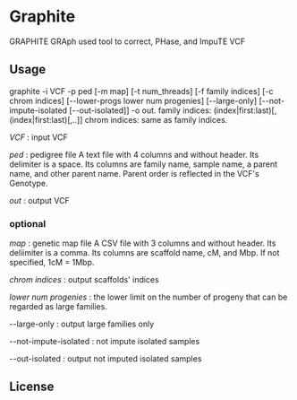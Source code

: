 # Graphite

GRAPHITE
GRAph used tool to correct, PHase, and ImpuTE VCF


## Usage

graphite  -i VCF -p ped [-m map] [-t num_threads] [-f family indices] [-c chrom indices] [--lower-progs lower num progenies] [--large-only] [--not-impute-isolated [--out-isolated]] -o out.
family indices: (index|first:last)[,(index|first:last)[,..]]
chrom indices: same as family indices.

*VCF*             : input VCF

*ped*             : pedigree file
                    A text file with 4 columns and without header.
                    Its delimiter is a space.
                    Its columns are family name, sample name, a parent name, and other parent name.
                    Parent order is reflected in the VCF's Genotype.

*out*             : output VCF

### optional

*map*             : genetic map file
                    A CSV file with 3 columns and without header.
                    Its deliimiter is a comma.
                    Its columns are scaffold name, cM, and Mbp.
                    If not specified, 1cM = 1Mbp.

*chrom indices*   : output scaffolds' indices

*lower num progenies* : the lower limit on the number of progeny that can be regarded as large families.

--large-only      : output large families only

--not-impute-isolated : not impute isolated samples

--out-isolated    : output not imputed isolated samples

#### 

## License
